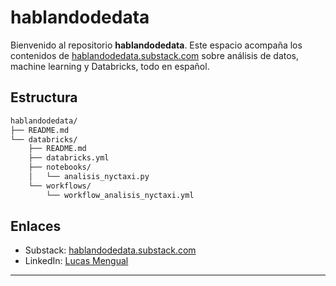 # hablandodedata

Bienvenido al repositorio **hablandodedata**. Este espacio acompaña los contenidos de [hablandodedata.substack.com](https://hablandodedata.substack.com/) sobre análisis de datos, machine learning y Databricks, todo en español.

## Estructura

```bash
hablandodedata/
├── README.md
└── databricks/
    ├── README.md
    ├── databricks.yml
    ├── notebooks/
    │   └── analisis_nyctaxi.py
    └── workflows/
        └── workflow_analisis_nyctaxi.yml
```

## Enlaces

- Substack: [hablandodedata.substack.com](https://hablandodedata.substack.com/)
- LinkedIn: [Lucas Mengual](https://www.linkedin.com/in/lucasmengual/)

---